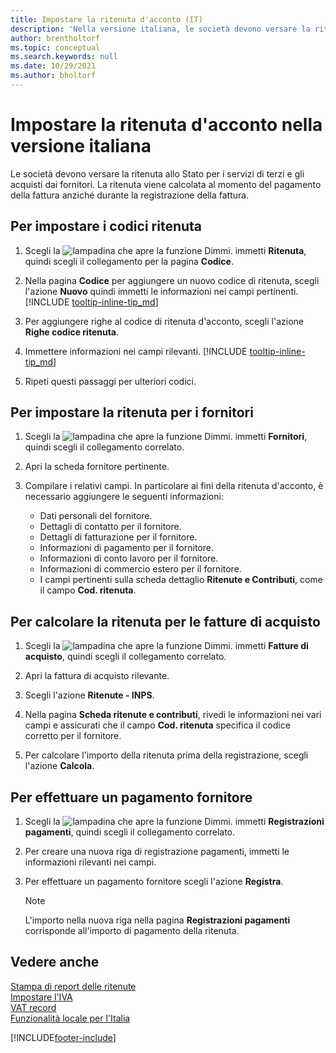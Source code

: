 ```yaml
---
title: Impostare la ritenuta d'acconto (IT)
description: 'Nella versione italiana, le società devono versare la ritenuta allo Stato per i servizi di terzi e gli acquisti dai fornitori. Scopri come si fa.'
author: brentholtorf
ms.topic: conceptual
ms.search.keywords: null
ms.date: 10/29/2021
ms.author: bholtorf
---
```

# <a name="set-up-withholding-tax-in-the-italian-version"></a>Impostare la ritenuta d'acconto nella versione italiana

Le società devono versare la ritenuta allo Stato per i servizi di terzi e gli acquisti dai fornitori. La ritenuta viene calcolata al momento del pagamento della fattura anziché durante la registrazione della fattura.

## <a name="to-set-up-withholding-tax-codes"></a>Per impostare i codici ritenuta

1. Scegli la ![lampadina che apre la funzione Dimmi.](../../media/ui-search/search_small.png "Dimmi cosa vuoi fare") immetti **Ritenuta**, quindi scegli il collegamento per la pagina **Codice**.  

2. Nella pagina **Codice** per aggiungere un nuovo codice di ritenuta, scegli l'azione **Nuovo** quindi immetti le informazioni nei campi pertinenti. [!INCLUDE [tooltip-inline-tip_md](../../includes/tooltip-inline-tip_md.md)]

3. Per aggiungere righe al codice di ritenuta d'acconto, scegli l'azione **Righe codice ritenuta**.

4. Immettere informazioni nei campi rilevanti. [!INCLUDE [tooltip-inline-tip_md](../../includes/tooltip-inline-tip_md.md)]

5. Ripeti questi passaggi per ulteriori codici.  

## <a name="to-set-up-withholding-tax-for-vendors"></a>Per impostare la ritenuta per i fornitori

1. Scegli la ![lampadina che apre la funzione Dimmi.](../../media/ui-search/search_small.png "Dimmi cosa vuoi fare") immetti **Fornitori**, quindi scegli il collegamento correlato.

2. Apri la scheda fornitore pertinente.

3. Compilare i relativi campi. In particolare ai fini della ritenuta d'acconto, è necessario aggiungere le seguenti informazioni:

    * Dati personali del fornitore.
    * Dettagli di contatto per il fornitore.
    * Dettagli di fatturazione per il fornitore.
    * Informazioni di pagamento per il fornitore.
    * Informazioni di conto lavoro per il fornitore.
    * Informazioni di commercio estero per il fornitore.
    * I campi pertinenti sulla scheda dettaglio **Ritenute e Contributi**, come il campo **Cod. ritenuta**.

## <a name="to-calculate-withholding-tax-for-purchase-invoices"></a>Per calcolare la ritenuta per le fatture di acquisto

1. Scegli la ![lampadina che apre la funzione Dimmi.](../../media/ui-search/search_small.png "Informazioni sull'operazione che si desidera eseguire") immetti **Fatture di acquisto**, quindi scegli il collegamento correlato.

2. Apri la fattura di acquisto rilevante.

3. Scegli l'azione **Ritenute - INPS**.

4. Nella pagina **Scheda ritenute e contributi**, rivedi le informazioni nei vari campi e assicurati che il campo **Cod. ritenuta** specifica il codice corretto per il fornitore.

5. Per calcolare l'importo della ritenuta prima della registrazione, scegli l'azione **Calcola**.  

## <a name="to-make-a-vendor-payment"></a>Per effettuare un pagamento fornitore

1. Scegli la ![lampadina che apre la funzione Dimmi.](../../media/ui-search/search_small.png "Informazioni sull'operazione che si desidera eseguire") immetti **Registrazioni pagamenti**, quindi scegli il collegamento correlato.

2. Per creare una nuova riga di registrazione pagamenti, immetti le informazioni rilevanti nei campi.

3. Per effettuare un pagamento fornitore scegli l'azione **Registra**.  

    > [!NOTE]
    > L'importo nella nuova riga nella pagina **Registrazioni pagamenti** corrisponde all'importo di pagamento della ritenuta.

## <a name="see-also"></a>Vedere anche

[Stampa di report delle ritenute](how-to-print-withholding-tax-reports.md)  
[Impostare l'IVA](../../finance-setup-vat.md)  
[VAT record](../../finance-how-report-vat.md)  
[Funzionalità locale per l'Italia](italy-local-functionality.md)  


[!INCLUDE[footer-include](../../includes/footer-banner.md)]
